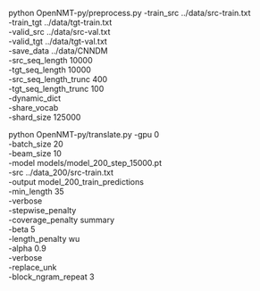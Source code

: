 python OpenNMT-py/preprocess.py -train_src ../data/src-train.txt \
                     -train_tgt ../data/tgt-train.txt \
                     -valid_src ../data/src-val.txt \
                     -valid_tgt ../data/tgt-val.txt \
                     -save_data ../data/CNNDM \
                     -src_seq_length 10000 \
                     -tgt_seq_length 10000 \
                     -src_seq_length_trunc 400 \
                     -tgt_seq_length_trunc 100 \
                     -dynamic_dict \
                     -share_vocab \
                     -shard_size 125000

python OpenNMT-py/translate.py -gpu 0 \
                    -batch_size 20 \
                    -beam_size 10 \
                    -model models/model_200_step_15000.pt \
                    -src ../data_200/src-train.txt \
                    -output model_200_train_predictions \
                    -min_length 35 \
                    -verbose \
                    -stepwise_penalty \
                    -coverage_penalty summary \
                    -beta 5 \
                    -length_penalty wu \
                    -alpha 0.9 \
                    -verbose \
                    -replace_unk \
                    -block_ngram_repeat 3